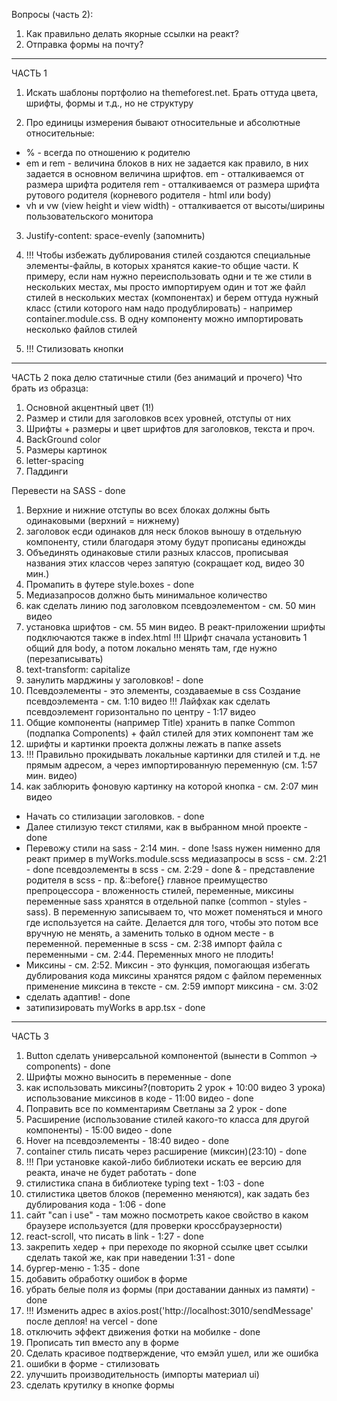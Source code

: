 Вопросы (часть 2):

1. Как правильно делать якорные ссылки на реакт?
2. Отправка формы на почту?

*****************************************************************************************************

ЧАСТЬ 1

1. Искать шаблоны портфолио на themeforest.net. Брать оттуда цвета, шрифты, формы и т.д., но не структуру

2. Про единицы измерения
   бывают относительные и абсолютные
   относительные:

* % - всегда по отношению к родителю
* em и rem - величина блоков в них не задается как правило, в них задается в основном величина шрифтов.
  em - отталкиваемся от размера шрифта родителя
  rem - отталкиваемся от размера шрифта рутового родителя (корневого родителя - html или body)
* vh и vw (view height и view width) - отталкивается от высоты/ширины пользовательского монитора

3. Justify-content: space-evenly (запомнить)

4. !!! Чтобы избежать дублирования стилей создаются специальные элементы-файлы, в которых
   хранятся какие-то общие части. К примеру, если нам нужно переиспользовать одни и те же стили в нескольких местах,
   мы просто импортируем один и тот же файл стилей в нескольких местах (компонентах) и берем оттуда нужный класс
   (стили которого нам надо продублировать) - например container.module.css. В одну компоненту можно импортировать
   несколько файлов стилей

5. !!! Стилизовать кнопки

*****************************************************************************************************

ЧАСТЬ 2
пока делю статичные стили (без анимаций и прочего)
Что брать из образца:

1. Основной акцентный цвет (1!)
2. Размер и стили для заголовков всех уровней, отступы от них
3. Шрифты + размеры и цвет шрифтов для заголовков, текста и проч.
4. BackGround color
5. Размеры картинок
6. letter-spacing
7. Паддинги

Перевести на SASS - done

1. Верхние и нижние отступы во всех блоках должны быть одинаковыми (верхний = нижнему)
2. заголовок есди одинаков для неск блоков выношу в отдельную компоненту, стили благодаря этому будут прописаны единожды
3. Объединять одинаковые стили разных классов, прописывая названия этих классов через запятую (сокращает код, видео 30
   мин.)
4. Промапить в футере style.boxes - done
5. Медиазапросов должно быть минимальное количество
6. как сделать линию под заголовком псевдоэлементом - см. 50 мин видео
7. установка шрифтов - см. 55 мин видео. В реакт-приложении шрифты подключаются также в index.html
   !!! Шрифт сначала установить 1 общий для body, а потом локально менять там, где нужно (перезаписывать)
8. text-transform: capitalize
9. занулить марджины у заголовков! - done
10. Псевдоэлементы - это элементы, создаваемые в css
    Создание псевдоэлемента - см. 1:10 видео
    !!! Лайфхак как сделать псевдоэлемент горизонтально по центру - 1:17 видео
11. Общие компоненты (например Title) хранить в папке Common (подпапка Components) + файл стилей для этих компонент там
    же
12. шрифты и картинки проекта должны лежать в папке assets
13. !!! Правильно прокидывать локальные картинки для стилей и т.д. не прямым адресом, а через импортированную
    переменную (см. 1:57 мин. видео)
14. как заблюрить фоновую картинку на которой кнопка - см. 2:07 мин видео

* Начать со стилизации заголовков. - done
* Далее стилизую текст стилями, как в выбранном мной проекте - done
* Перевожу стили на sass - 2:14 мин. - done
  !sass нужен нименно для реакт
  пример в myWorks.module.scss
  медиазапросы в scss - см. 2:21 - done
  псевдоэлементы в scss - см. 2:29 - done
  & - представление родителя в scss - пр. &::before{}
  главное преимущество препроцессора - вложенность стилей, переменные, миксины
  переменные sass хранятся в отдельной папке (common - styles - sass).
  В переменную записываем то, что может поменяться и много где используется на сайте.
  Делается для того, чтобы это потом все вручную не менять, а заменить только в одном месте - в переменной.
  переменные в scss - см. 2:38
  импорт файла с переменными - см. 2:44.
  Переменных много не плодить!
* Миксины - см. 2:52. Миксин - это функция, помогающая избегать дублирования кода
  миксины хранятся рядом с файлом переменных
  применение миксина в тексте - см. 2:59
  импорт миксина - см. 3:02
* сделать адаптив! - done
* затипизировать myWorks в app.tsx - done

*****************************************************************************************************

ЧАСТЬ 3

1. Button сделать универсальной компонентой (вынести в Common -> components) - done
2. Шрифты можно выносить в переменные - done
3. как использовать миксины?(повторить 2 урок + 10:00 видео 3 урока)
   использование миксинов в коде - 11:00 видео - done
4. Поправить все по комментариям Светланы за 2 урок - done
5. Расширение (использование стилей какого-то класса для другой компоненты) - 15:00 видео - done
6. Hover на псевдоэлементы - 18:40 видео - done
7. container стиль писать через расширение (миксин)(23:10) - done
8. !!! При установкe какой-либо библиотеки искать ее версию для реакта, иначе не будет работать - done
9. стилистика спана в библиотеке typing text - 1:03 - done
10. стилистика цветов блоков (переменно меняются), как задать без дублирования кода - 1:06 - done
11. сайт "can i use" - там можно посмотреть какое свойство в каком браузере используется (для проверки
    кроссбраузерности)
12. react-scroll, что писать в link - 1:27 - done
13. закрепить хедер + при переходе по якорной ссылке цвет ссылки сделать такой же, как при наведении 1:31 - done
14. бургер-меню - 1:35 - done
15. добавить обработку ошибок в форме
16. убрать белые поля из формы (при доставании данных из памяти) - done
17. !!! Изменить адрес в axios.post('http://localhost:3010/sendMessage' после деплоя! на vercel - done
18. отключить эффект движения фотки на мобилке - done
19. Прописать тип вместо any в форме
20. Сделать красивое подтверждение, что емэйл ушел, или же ошибка
21. ошибки в форме - стилизовать
22. улучшить производительность (импорты материал ui)
23. сделать крутилку в кнопке формы
